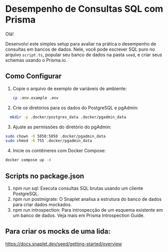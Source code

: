 # Desempenho de Consultas SQL com Prisma

Olá!

Desenvolvi este simples setup para avaliar na prática o desempenho de consultas em bancos de dados. Nele, você pode escrever SQL puro no arquivo `script.ts`, popular seu banco de dados na pasta `seed`, e criar seus schemas usando o Prisma.io.

## Como Configurar

1. Copie o arquivo de exemplo de variáveis de ambiente:
   ```bash
   cp .env.example .env
   ```
2. Crie os diretórios para os dados do PostgreSQL e pgAdmin:
  ```bash
    mkdir -p .docker/postgres_data .docker/pgadmin_data
```
3. Ajuste as permissões do diretório do pgAdmin:
```bash
sudo chown -R 5050:5050 .docker/pgadmin_data
sudo chmod -R 755 .docker/pgadmin_data
```
4. Inicie os contêineres com Docker Compose:
```bash
docker compose up -d
```

## Scripts no package.json
1. npm run sql: Executa consultas SQL brutas usando um cliente PostgreSQL.
2. npm run postmigrate: O Snaplet analisa a estrutura do banco de dados para criar dados mockados.
3. npm run introspection: Para introspecção de um esquema existente em um banco de dados. Veja mais em Prisma Introspection Guide.


## Para criar os mocks de uma lida:
https://docs.snaplet.dev/seed/getting-started/overview
